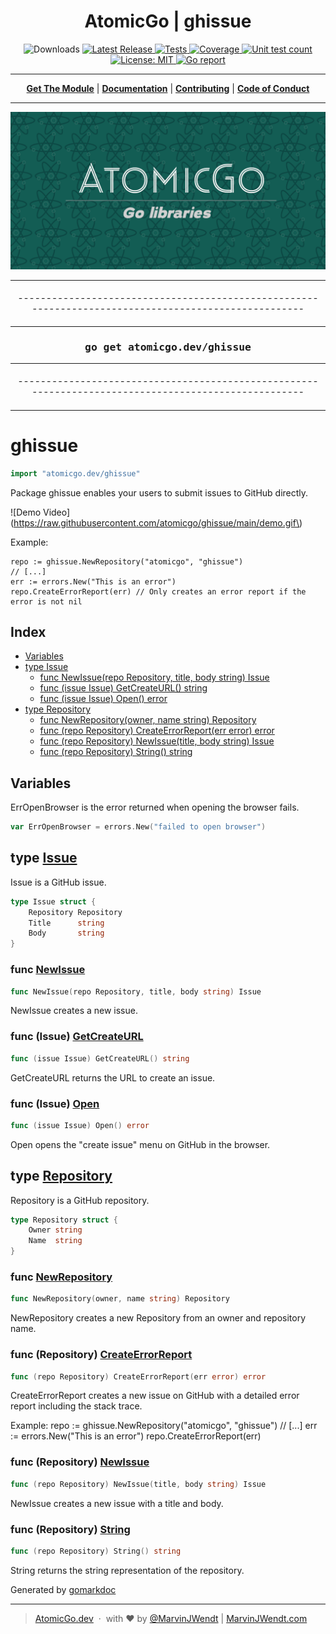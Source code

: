 <h1 align="center">AtomicGo | ghissue</h1>

<p align="center">
<img src="https://img.shields.io/endpoint?url=https://atomicgo.dev/api/shields/ghissue&style=flat-square" alt="Downloads">

<a href="https://github.com/atomicgo/ghissue/releases">
<img src="https://img.shields.io/github/v/release/atomicgo/ghissue?style=flat-square" alt="Latest Release">
</a>

<a href="https://codecov.io/gh/atomicgo/ghissue" target="_blank">
<img src="https://img.shields.io/github/workflow/status/atomicgo/ghissue/Go?label=tests&style=flat-square" alt="Tests">
</a>

<a href="https://codecov.io/gh/atomicgo/ghissue" target="_blank">
<img src="https://img.shields.io/codecov/c/gh/atomicgo/ghissue?color=magenta&logo=codecov&style=flat-square" alt="Coverage">
</a>

<a href="https://codecov.io/gh/atomicgo/ghissue">
<!-- unittestcount:start --><img src="https://img.shields.io/badge/Unit_Tests-0-magenta?style=flat-square" alt="Unit test count"><!-- unittestcount:end -->
</a>

<a href="https://opensource.org/licenses/MIT" target="_blank">
<img src="https://img.shields.io/badge/License-MIT-yellow.svg?style=flat-square" alt="License: MIT">
</a>
  
<a href="https://goreportcard.com/report/github.com/atomicgo/ghissue" target="_blank">
<img src="https://goreportcard.com/badge/github.com/atomicgo/ghissue" alt="Go report">
</a>   

</p>

---

<p align="center">
<strong><a href="#install">Get The Module</a></strong>
|
<strong><a href="https://pkg.go.dev/atomicgo.dev/ghissue#section-documentation" target="_blank">Documentation</a></strong>
|
<strong><a href="https://github.com/atomicgo/atomicgo/blob/main/CONTRIBUTING.md" target="_blank">Contributing</a></strong>
|
<strong><a href="https://github.com/atomicgo/atomicgo/blob/main/CODE_OF_CONDUCT.md" target="_blank">Code of Conduct</a></strong>
</p>

---

<p align="center">
  <img src="https://raw.githubusercontent.com/atomicgo/atomicgo/main/assets/header.png" alt="AtomicGo">
</p>

<p align="center">
<table>
<tbody>
<td align="center">
<img width="2000" height="0"><br>
  -----------------------------------------------------------------------------------------------------
<img width="2000" height="0">
</td>
</tbody>
</table>
</p>
<h3  align="center"><pre>go get atomicgo.dev/ghissue</pre></h3>
<p align="center">
<table>
<tbody>
<td align="center">
<img width="2000" height="0"><br>
   -----------------------------------------------------------------------------------------------------
<img width="2000" height="0">
</td>
</tbody>
</table>
</p>

<!-- gomarkdoc:embed:start -->

<!-- Code generated by gomarkdoc. DO NOT EDIT -->

# ghissue

```go
import "atomicgo.dev/ghissue"
```

Package ghissue enables your users to submit issues to GitHub directly.

\!\[Demo Video\]\(https://raw.githubusercontent.com/atomicgo/ghissue/main/demo.gif\)

Example:

```
repo := ghissue.NewRepository("atomicgo", "ghissue")
// [...]
err := errors.New("This is an error")
repo.CreateErrorReport(err) // Only creates an error report if the error is not nil
```

## Index

- [Variables](<#variables>)
- [type Issue](<#type-issue>)
  - [func NewIssue(repo Repository, title, body string) Issue](<#func-newissue>)
  - [func (issue Issue) GetCreateURL() string](<#func-issue-getcreateurl>)
  - [func (issue Issue) Open() error](<#func-issue-open>)
- [type Repository](<#type-repository>)
  - [func NewRepository(owner, name string) Repository](<#func-newrepository>)
  - [func (repo Repository) CreateErrorReport(err error) error](<#func-repository-createerrorreport>)
  - [func (repo Repository) NewIssue(title, body string) Issue](<#func-repository-newissue>)
  - [func (repo Repository) String() string](<#func-repository-string>)


## Variables

ErrOpenBrowser is the error returned when opening the browser fails.

```go
var ErrOpenBrowser = errors.New("failed to open browser")
```

## type [Issue](<https://github.com/atomicgo/ghissue/blob/main/issue.go#L11-L15>)

Issue is a GitHub issue.

```go
type Issue struct {
    Repository Repository
    Title      string
    Body       string
}
```

### func [NewIssue](<https://github.com/atomicgo/ghissue/blob/main/issue.go#L18>)

```go
func NewIssue(repo Repository, title, body string) Issue
```

NewIssue creates a new issue.

### func \(Issue\) [GetCreateURL](<https://github.com/atomicgo/ghissue/blob/main/issue.go#L27>)

```go
func (issue Issue) GetCreateURL() string
```

GetCreateURL returns the URL to create an issue.

### func \(Issue\) [Open](<https://github.com/atomicgo/ghissue/blob/main/issue.go#L32>)

```go
func (issue Issue) Open() error
```

Open opens the "create issue" menu on GitHub in the browser.

## type [Repository](<https://github.com/atomicgo/ghissue/blob/main/repository.go#L10-L13>)

Repository is a GitHub repository.

```go
type Repository struct {
    Owner string
    Name  string
}
```

### func [NewRepository](<https://github.com/atomicgo/ghissue/blob/main/repository.go#L16>)

```go
func NewRepository(owner, name string) Repository
```

NewRepository creates a new Repository from an owner and repository name.

### func \(Repository\) [CreateErrorReport](<https://github.com/atomicgo/ghissue/blob/main/repository.go#L40>)

```go
func (repo Repository) CreateErrorReport(err error) error
```

CreateErrorReport creates a new issue on GitHub with a detailed error report including the stack trace.

Example: repo := ghissue.NewRepository\("atomicgo", "ghissue"\) // \[...\] err := errors.New\("This is an error"\) repo.CreateErrorReport\(err\)

### func \(Repository\) [NewIssue](<https://github.com/atomicgo/ghissue/blob/main/repository.go#L29>)

```go
func (repo Repository) NewIssue(title, body string) Issue
```

NewIssue creates a new issue with a title and body.

### func \(Repository\) [String](<https://github.com/atomicgo/ghissue/blob/main/repository.go#L24>)

```go
func (repo Repository) String() string
```

String returns the string representation of the repository.



Generated by [gomarkdoc](<https://github.com/princjef/gomarkdoc>)


<!-- gomarkdoc:embed:end -->

---

> [AtomicGo.dev](https://atomicgo.dev) &nbsp;&middot;&nbsp;
> with ❤️ by [@MarvinJWendt](https://github.com/MarvinJWendt) |
> [MarvinJWendt.com](https://marvinjwendt.com)
